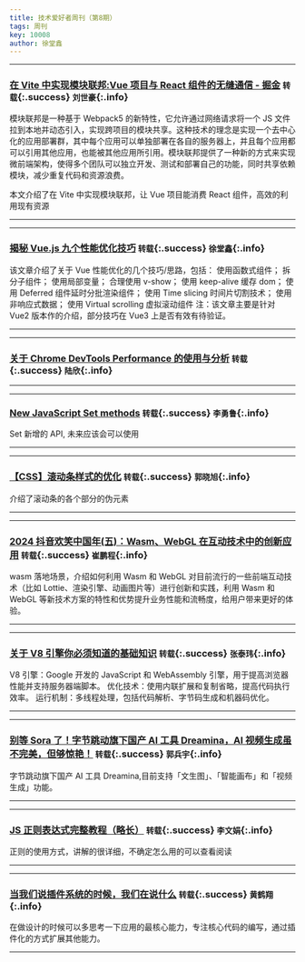 ```yaml
---
title: 技术爱好者周刊（第8期）
tags: 周刊
key: 10008
author: 徐堂鑫
---
```


---

### [在 Vite 中实现模块联邦:Vue 项目与 React 组件的无缝通信 - 掘金](https://juejin.cn/post/7383957030346194954) `转载`{:.success} `刘世豪`{:.info}

模块联邦是一种基于 Webpack5 的新特性，它允许通过网络请求将一个 JS 文件拉到本地并动态引入，实现跨项目的模块共享。这种技术的理念是实现一个去中心化的应用部署群，其中每个应用可以单独部署在各自的服务器上，并且每个应用都可以引用其他应用，也能被其他应用所引用。模块联邦提供了一种新的方式来实现微前端架构，使得多个团队可以独立开发、测试和部署自己的功能，同时共享依赖模块，减少重复代码和资源浪费。

本文介绍了在 Vite 中实现模块联邦，让 Vue 项目能消费 React 组件，高效的利用现有资源

---

---

### [揭秘 Vue.js 九个性能优化技巧](https://juejin.cn/post/6922641008106668045) `转载`{:.success} `徐堂鑫`{:.info}

该文章介绍了关于 Vue 性能优化的几个技巧/思路，包括：
使用函数式组件；
拆分子组件；
使用局部变量；
合理使用 v-show；
使用 keep-alive 缓存 dom；
使用 Deferred 组件延时分批渲染组件；
使用 Time slicing 时间片切割技术；
使用非响应式数据；
使用 Virtual scrolling 虚拟滚动组件
注：该文章主要是针对 Vue2 版本作的介绍，部分技巧在 Vue3 上是否有效有待验证。

---

---

### [关于 Chrome DevTools Performance 的使用与分析](https://juejin.cn/post/7124197466991231007) `转载`{:.success} `陆欣`{:.info}

---

---

### [New JavaScript Set methods](https://developer.mozilla.org/en-US/blog/javascript-set-methods/?open_in_browser=true) `转载`{:.success} `李勇鲁`{:.info}

Set 新增的 API, 未来应该会可以使用

---

---

### [【CSS】滚动条样式的优化](https://juejin.cn/post/6844904078296743943) `转载`{:.success} `郭晓旭`{:.info}

介绍了滚动条的各个部分的伪元素

---

---

### [2024 抖音欢笑中国年(五)：Wasm、WebGL 在互动技术中的创新应用](https://mp.weixin.qq.com/s/CDa0WyQJRvJBYfNrfVkGUA) `转载`{:.success} `崔鹏程`{:.info}

wasm 落地场景，介绍如何利用 Wasm 和 WebGL 对目前流行的一些前端互动技术（比如 Lottie、渲染引擎、动画图片等）进行创新和实践，利用 Wasm 和 WebGL 等新技术方案的特性和优势提升业务性能和流畅度，给用户带来更好的体验。

---

---

### [关于 V8 引擎你必须知道的基础知识](https://juejin.cn/post/7329164061391536163) `转载`{:.success} `张泰玮`{:.info}

V8 引擎：Google 开发的 JavaScript 和 WebAssembly 引擎，用于提高浏览器性能并支持服务器端脚本。
优化技术：使用内联扩展和复制省略，提高代码执行效率。
运行机制：多线程处理，包括代码解析、字节码生成和机器码优化。

---

---

### [别等 Sora 了！字节跳动旗下国产 AI 工具 Dreamina，AI 视频生成虽不完美，但够惊艳！](https://juejin.cn/post/7356894848517308435) `转载`{:.success} `郭兵宇`{:.info}

字节跳动旗下国产 AI 工具 Dreamina,目前支持「文生图」、「智能画布」和「视频生成」功能。

---

---

### [JS 正则表达式完整教程（略长）](https://juejin.cn/post/6844903487155732494) `转载`{:.success} `李文娟`{:.info}

正则的使用方式，讲解的很详细，不确定怎么用的可以查看阅读

---

---

### [当我们说插件系统的时候，我们在说什么](https://juejin.cn/post/7209852595001884730/#heading-5) `转载`{:.success} `黄鹤翔`{:.info}

在做设计的时候可以多思考一下应用的最核心能力，专注核心代码的编写，通过插件化的方式扩展其他能力。

---

